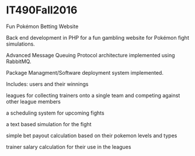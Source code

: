 # IT490Fall2016

Fun Pokémon Betting Website

Back end development in PHP for a fun gambling website for Pokémon fight simulations. 

Advanced Message Queuing Protocol architecture implemented using RabbitMQ.

Package Managment/Software deployment system implemented.

Includes:
users and their winnings

leagues for collecting trainers onto a single team and competing against other league members

a scheduling system for upcoming fights

a text based simulation for the fight

simple bet payout calculation based on their pokemon levels and types

trainer salary calculation for their use in the leagues
